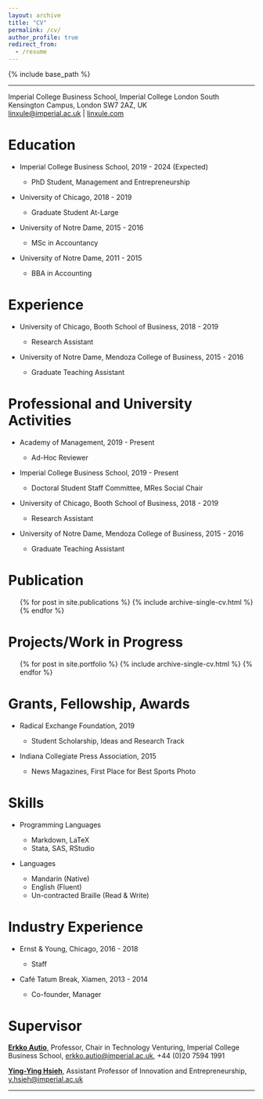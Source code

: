 ```yaml
---
layout: archive
title: "CV"
permalink: /cv/
author_profile: true
redirect_from:
  - /resume
---
```


{% include base_path %}

---
Imperial College Business School, Imperial College London
South Kensington Campus, London SW7 2AZ, UK 			
linxule@imperial.ac.uk |  [linxule.com](https://linxule.com/)

# Education

* Imperial College Business School, 2019 - 2024 (Expected)
  * PhD Student, Management and Entrepreneurship

* University of Chicago, 2018 - 2019
  * Graduate Student At-Large

* University of Notre Dame, 2015 - 2016
  * MSc in Accountancy

* University of Notre Dame, 2011 - 2015
  * BBA in Accounting

# Experience

* University of Chicago, Booth School of Business, 2018 - 2019
  * Research Assistant

* University of Notre Dame, Mendoza College of Business, 2015 - 2016
  * Graduate Teaching Assistant

# Professional and University Activities

  * Academy of Management, 2019 - Present
  	* Ad-Hoc Reviewer

  * Imperial College Business School, 2019 - Present
  	* Doctoral Student Staff Committee, MRes Social Chair

  * University of Chicago, Booth School of Business, 2018 - 2019
  	* Research Assistant

  * University of Notre Dame, Mendoza College of Business, 2015 - 2016
  	* Graduate Teaching Assistant

# Publication

<ul>{% for post in site.publications %}
  {% include archive-single-cv.html %}
{% endfor %}</ul>

Projects/Work in Progress
====
<ul>{% for post in site.portfolio %}
  {% include archive-single-cv.html %}
{% endfor %}</ul>

# Grants, Fellowship, Awards

* Radical Exchange Foundation, 2019
  * Student Scholarship, Ideas and Research Track

* Indiana Collegiate Press Association, 2015
  * News Magazines, First Place for Best Sports Photo

# Skills

* Programming Languages
  * Markdown, LaTeX
  * Stata, SAS, RStudio

* Languages
  * Mandarin (Native)
  * English (Fluent)
  * Un-contracted Braille (Read & Write)

# Industry Experience

* Ernst & Young, Chicago, 2016 - 2018
  * Staff

* Café Tatum Break, Xiamen, 2013 - 2014
  * Co-founder, Manager


# Supervisor

**[Erkko Autio](https://www.imperial.ac.uk/people/erkko.autio)**,  Professor, Chair in Technology Venturing, Imperial College Business School, [erkko.autio@imperial.ac.uk](erkko.autio@imperial.ac.uk), +44 (0)20 7594 1991

**[Ying-Ying Hsieh](https://www.imperial.ac.uk/people/y.hsieh)**,  Assistant Professor of Innovation and Entrepreneurship,  [y.hsieh@imperial.ac.uk](y.hsieh@imperial.ac.uk)


----------------------------
